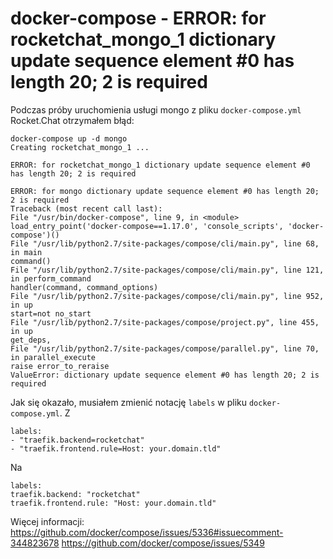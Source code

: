 # docker-compose - ERROR: for rocketchat_mongo_1 dictionary update sequence element #0 has length 20; 2 is required

Podczas próby uruchomienia usługi mongo z pliku `docker-compose.yml` Rocket.Chat otrzymałem błąd:

```
docker-compose up -d mongo
Creating rocketchat_mongo_1 ...

ERROR: for rocketchat_mongo_1 dictionary update sequence element #0 has length 20; 2 is required

ERROR: for mongo dictionary update sequence element #0 has length 20; 2 is required
Traceback (most recent call last):
File "/usr/bin/docker-compose", line 9, in <module>
load_entry_point('docker-compose==1.17.0', 'console_scripts', 'docker-compose')()
File "/usr/lib/python2.7/site-packages/compose/cli/main.py", line 68, in main
command()
File "/usr/lib/python2.7/site-packages/compose/cli/main.py", line 121, in perform_command
handler(command, command_options)
File "/usr/lib/python2.7/site-packages/compose/cli/main.py", line 952, in up
start=not no_start
File "/usr/lib/python2.7/site-packages/compose/project.py", line 455, in up
get_deps,
File "/usr/lib/python2.7/site-packages/compose/parallel.py", line 70, in parallel_execute
raise error_to_reraise
ValueError: dictionary update sequence element #0 has length 20; 2 is required
```

Jak się okazało, musiałem zmienić notację `labels` w pliku `docker-compose.yml`.
Z
```
labels:
- "traefik.backend=rocketchat"
- "traefik.frontend.rule=Host: your.domain.tld"
```

Na
```
labels:
traefik.backend: "rocketchat"
traefik.frontend.rule: "Host: your.domain.tld"
```

Więcej informacji:
https://github.com/docker/compose/issues/5336#issuecomment-344823678
https://github.com/docker/compose/issues/5349
